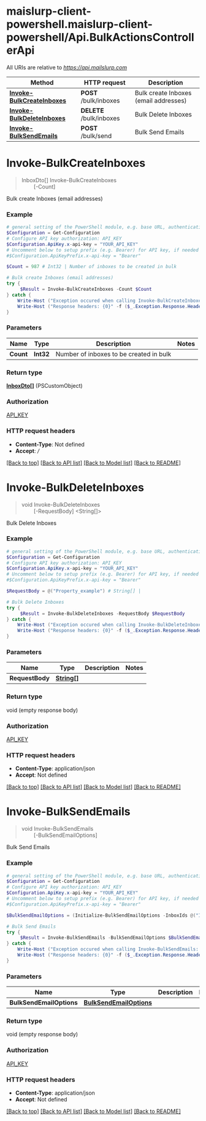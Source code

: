 # maislurp-client-powershell.maislurp-client-powershell/Api.BulkActionsControllerApi

All URIs are relative to *https://api.mailslurp.com*

Method | HTTP request | Description
------------- | ------------- | -------------
[**Invoke-BulkCreateInboxes**](BulkActionsControllerApi#Invoke-BulkCreateInboxes) | **POST** /bulk/inboxes | Bulk create Inboxes (email addresses)
[**Invoke-BulkDeleteInboxes**](BulkActionsControllerApi#Invoke-BulkDeleteInboxes) | **DELETE** /bulk/inboxes | Bulk Delete Inboxes
[**Invoke-BulkSendEmails**](BulkActionsControllerApi#Invoke-BulkSendEmails) | **POST** /bulk/send | Bulk Send Emails


<a name="Invoke-BulkCreateInboxes"></a>
# **Invoke-BulkCreateInboxes**
> InboxDto[] Invoke-BulkCreateInboxes<br>
> &nbsp;&nbsp;&nbsp;&nbsp;&nbsp;&nbsp;&nbsp;&nbsp;[-Count] <Int32><br>

Bulk create Inboxes (email addresses)

### Example
```powershell
# general setting of the PowerShell module, e.g. base URL, authentication, etc
$Configuration = Get-Configuration
# Configure API key authorization: API_KEY
$Configuration.ApiKey.x-api-key = "YOUR_API_KEY"
# Uncomment below to setup prefix (e.g. Bearer) for API key, if needed
#$Configuration.ApiKeyPrefix.x-api-key = "Bearer"

$Count = 987 # Int32 | Number of inboxes to be created in bulk

# Bulk create Inboxes (email addresses)
try {
     $Result = Invoke-BulkCreateInboxes -Count $Count
} catch {
    Write-Host ("Exception occured when calling Invoke-BulkCreateInboxes: {0}" -f ($_.ErrorDetails | ConvertFrom-Json))
    Write-Host ("Response headers: {0}" -f ($_.Exception.Response.Headers | ConvertTo-Json))
}
```

### Parameters

Name | Type | Description  | Notes
------------- | ------------- | ------------- | -------------
 **Count** | **Int32**| Number of inboxes to be created in bulk | 

### Return type

[**InboxDto[]**](InboxDto) (PSCustomObject)

### Authorization

[API_KEY](../README#API_KEY)

### HTTP request headers

 - **Content-Type**: Not defined
 - **Accept**: */*

[[Back to top]](#) [[Back to API list]](../README#documentation-for-api-endpoints) [[Back to Model list]](../README#documentation-for-models) [[Back to README]](../README)

<a name="Invoke-BulkDeleteInboxes"></a>
# **Invoke-BulkDeleteInboxes**
> void Invoke-BulkDeleteInboxes<br>
> &nbsp;&nbsp;&nbsp;&nbsp;&nbsp;&nbsp;&nbsp;&nbsp;[-RequestBody] <String[]><br>

Bulk Delete Inboxes

### Example
```powershell
# general setting of the PowerShell module, e.g. base URL, authentication, etc
$Configuration = Get-Configuration
# Configure API key authorization: API_KEY
$Configuration.ApiKey.x-api-key = "YOUR_API_KEY"
# Uncomment below to setup prefix (e.g. Bearer) for API key, if needed
#$Configuration.ApiKeyPrefix.x-api-key = "Bearer"

$RequestBody = @("Property_example") # String[] | 

# Bulk Delete Inboxes
try {
     $Result = Invoke-BulkDeleteInboxes -RequestBody $RequestBody
} catch {
    Write-Host ("Exception occured when calling Invoke-BulkDeleteInboxes: {0}" -f ($_.ErrorDetails | ConvertFrom-Json))
    Write-Host ("Response headers: {0}" -f ($_.Exception.Response.Headers | ConvertTo-Json))
}
```

### Parameters

Name | Type | Description  | Notes
------------- | ------------- | ------------- | -------------
 **RequestBody** | [**String[]**](String)|  | 

### Return type

void (empty response body)

### Authorization

[API_KEY](../README#API_KEY)

### HTTP request headers

 - **Content-Type**: application/json
 - **Accept**: Not defined

[[Back to top]](#) [[Back to API list]](../README#documentation-for-api-endpoints) [[Back to Model list]](../README#documentation-for-models) [[Back to README]](../README)

<a name="Invoke-BulkSendEmails"></a>
# **Invoke-BulkSendEmails**
> void Invoke-BulkSendEmails<br>
> &nbsp;&nbsp;&nbsp;&nbsp;&nbsp;&nbsp;&nbsp;&nbsp;[-BulkSendEmailOptions] <PSCustomObject><br>

Bulk Send Emails

### Example
```powershell
# general setting of the PowerShell module, e.g. base URL, authentication, etc
$Configuration = Get-Configuration
# Configure API key authorization: API_KEY
$Configuration.ApiKey.x-api-key = "YOUR_API_KEY"
# Uncomment below to setup prefix (e.g. Bearer) for API key, if needed
#$Configuration.ApiKeyPrefix.x-api-key = "Bearer"

$BulkSendEmailOptions = (Initialize-BulkSendEmailOptions -InboxIds @("InboxIds_example") -SendEmailOptions (Initialize-SendEmailOptions -ToContacts @("ToContacts_example") -ToGroup "ToGroup_example" -To @("To_example") -VarFrom "VarFrom_example" -FromName "FromName_example" -Cc @("Cc_example") -Bcc @("Bcc_example") -Subject "Subject_example" -ReplyTo "ReplyTo_example" -CustomHeaders "TODO" -Body "Body_example" -Html $false -IsHTML $false -Charset "Charset_example" -Attachments @("Attachments_example") -TemplateVariables "TODO" -Template "Template_example" -SendStrategy "SINGLE_MESSAGE" -UseInboxName $false -AddTrackingPixel $false -FilterBouncedRecipients $false -ValidateEmailAddresses "VALIDATE_FILTER_REMOVE_INVALID" -IgnoreEmptyRecipients $false -IsXAmpHtml $false -BodyParts @((Initialize-SendEmailBodyPart -ContentType "ContentType_example" -ContentBody "ContentBody_example")))) # BulkSendEmailOptions | 

# Bulk Send Emails
try {
     $Result = Invoke-BulkSendEmails -BulkSendEmailOptions $BulkSendEmailOptions
} catch {
    Write-Host ("Exception occured when calling Invoke-BulkSendEmails: {0}" -f ($_.ErrorDetails | ConvertFrom-Json))
    Write-Host ("Response headers: {0}" -f ($_.Exception.Response.Headers | ConvertTo-Json))
}
```

### Parameters

Name | Type | Description  | Notes
------------- | ------------- | ------------- | -------------
 **BulkSendEmailOptions** | [**BulkSendEmailOptions**](BulkSendEmailOptions)|  | 

### Return type

void (empty response body)

### Authorization

[API_KEY](../README#API_KEY)

### HTTP request headers

 - **Content-Type**: application/json
 - **Accept**: Not defined

[[Back to top]](#) [[Back to API list]](../README#documentation-for-api-endpoints) [[Back to Model list]](../README#documentation-for-models) [[Back to README]](../README)

